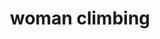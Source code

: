 ---
layout: smileys&emotion
title: woman climbing
emoji: woman_climbing
permalink: 🧗‍♀️.html
image: assets/img/3moji/woman_climbing.png
---